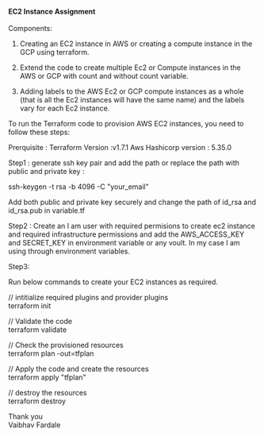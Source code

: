 <b>EC2 Instance Assignment</b><br><br>
Components:
1. Creating an EC2 instance in AWS or creating a compute instance in the GCP using terraform.

2. Extend the code to create multiple Ec2 or Compute instances in the AWS or GCP with count and without count variable.

3. Adding labels to the AWS Ec2 or GCP  compute instances as a whole (that is all the Ec2 instances will have the same name) and  the labels vary for each Ec2 instance.



To run the Terraform code to provision AWS EC2 instances, you need to follow these steps:

Prerquisite :
Terraform Version :v1.7.1
Aws Hashicorp version : 5.35.0

Step1 :
generate ssh key pair and add the path or replace the path with public and private key :

ssh-keygen -t rsa -b 4096 -C "your_email"

Add both public and private key securely and change the path of id_rsa and id_rsa.pub in variable.tf

Step2 : Create an I am user with required permisions to create ec2 instance and required infrastructure permissions and add the AWS_ACCESS_KEY and SECRET_KEY in environment variable or any voult. In my case I am using through environment variables.


Step3:

Run below commands to create your EC2 instances as required.

// intitialize required plugins and provider plugins <br>
terraform init 

// Validate the code<br>
terraform validate

// Check the provisioned resources<br>
terraform plan -out=tfplan

// Apply the code and create the resources<br>
terraform apply "tfplan"

// destroy the resources<br>
terraform destroy 


Thank you <br>
Vaibhav Fardale















